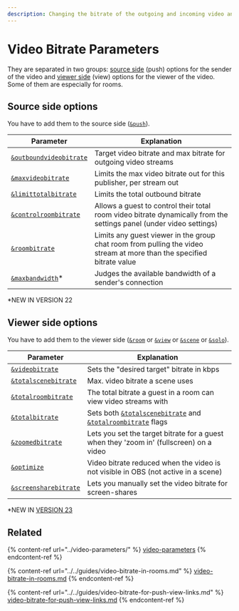 ```yaml
---
description: Changing the bitrate of the outgoing and incoming video and for rooms
---
```


# Video Bitrate Parameters

They are separated in two groups: [source side](./#source-side-options) (push) options for the sender of the video and [viewer side](./#viewer-side-options) (view) options for the viewer of the video. Some of them are especially for rooms.

## Source side options

You have to add them to the source side ([`&push`](../../source-settings/push.md)).

<table><thead><tr><th width="150">Parameter</th><th>Explanation</th></tr></thead><tbody><tr><td><a href="and-outboundvideobitrate.md"><code>&#x26;outboundvideobitrate</code></a></td><td>Target video bitrate and max bitrate for outgoing video streams</td></tr><tr><td><a href="and-maxvideobitrate.md"><code>&#x26;maxvideobitrate</code></a></td><td>Limits the max video bitrate out for this publisher, per stream out</td></tr><tr><td><a href="limittotalbitrate.md"><code>&#x26;limittotalbitrate</code></a></td><td>Limits the total outbound bitrate</td></tr><tr><td><a href="and-controlroombitrate.md"><code>&#x26;controlroombitrate</code></a></td><td>Allows a guest to control their total room video bitrate dynamically from the settings panel (under video settings)</td></tr><tr><td><a href="roombitrate.md"><code>&#x26;roombitrate</code></a></td><td>Limits any guest viewer in the group chat room from pulling the video stream at more than the specified bitrate value</td></tr><tr><td><a href="and-maxbandwidth.md"><code>&#x26;maxbandwidth</code></a>*</td><td>Judges the available bandwidth of a sender's connection</td></tr></tbody></table>

\*NEW IN VERSION 22

## **Viewer side options**

You have to add them to the viewer side ([`&room`](../../general-settings/room.md) or [`&view`](../view-parameters/view.md) or [`&scene`](../view-parameters/scene.md) or [`&solo`](../mixer-scene-parameters/and-solo.md)).

<table><thead><tr><th width="150">Parameter</th><th>Explanation</th></tr></thead><tbody><tr><td><a href="bitrate.md"><code>&#x26;videobitrate</code></a></td><td>Sets the "desired target" bitrate in kbps</td></tr><tr><td><a href="and-totalscenebitrate.md"><code>&#x26;totalscenebitrate</code></a></td><td>Max. video bitrate a scene uses</td></tr><tr><td><a href="totalroombitrate.md"><code>&#x26;totalroombitrate</code></a></td><td>The total bitrate a guest in a room can view video streams with</td></tr><tr><td><a href="and-totalbitrate.md"><code>&#x26;totalbitrate</code></a></td><td>Sets both <a href="and-totalscenebitrate.md"><code>&#x26;totalscenebitrate</code></a> and <a href="totalroombitrate.md"><code>&#x26;totalroombitrate</code></a> flags</td></tr><tr><td><a href="and-zoomedbitrate.md"><code>&#x26;zoomedbitrate</code></a></td><td>Lets you set the target bitrate for a guest when they 'zoom in' (fullscreen) on a video</td></tr><tr><td><a href="optimize.md"><code>&#x26;optimize</code></a></td><td>Video bitrate reduced when the video is not visible in OBS (not active in a scene)</td></tr><tr><td><a href="../../newly-added-parameters/and-screensharebitrate.md"><code>&#x26;screensharebitrate</code></a></td><td>Lets you manually set the video bitrate for screen-shares</td></tr></tbody></table>

\*NEW IN [VERSION 23](../../releases/v23.md)

## Related

{% content-ref url="../video-parameters/" %}
[video-parameters](../video-parameters/)
{% endcontent-ref %}

{% content-ref url="../../guides/video-bitrate-in-rooms.md" %}
[video-bitrate-in-rooms.md](../../guides/video-bitrate-in-rooms.md)
{% endcontent-ref %}

{% content-ref url="../../guides/video-bitrate-for-push-view-links.md" %}
[video-bitrate-for-push-view-links.md](../../guides/video-bitrate-for-push-view-links.md)
{% endcontent-ref %}
